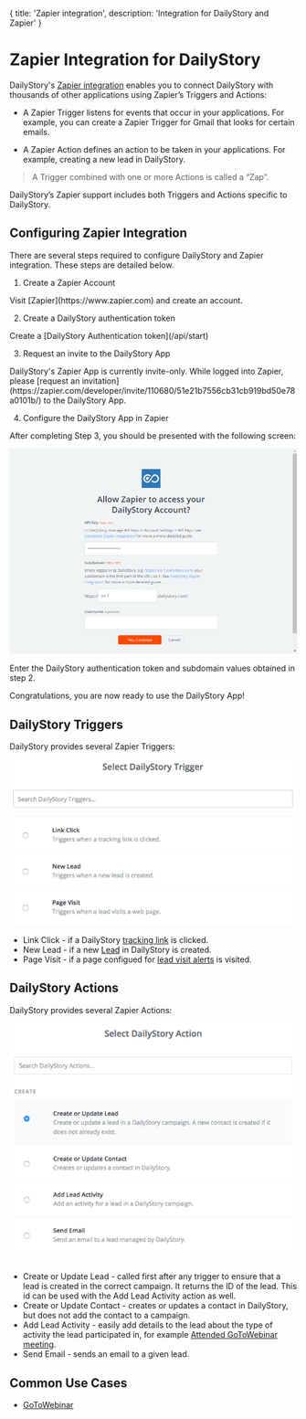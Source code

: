 {
	title: 'Zapier integration',
	description: 'Integration for DailyStory and Zapier'
}
# Zapier Integration for DailyStory
DailyStory's [Zapier integration](https://zapier.com) enables you to connect DailyStory with thousands of other applications using Zapier’s Triggers and Actions:

* A Zapier Trigger listens for events that occur in your applications. For example, you can create a Zapier Trigger for Gmail that looks for certain emails.

* A Zapier Action defines an action to be taken in your applications. For example, creating a new lead in DailyStory.

> A Trigger combined with one or more Actions is called a “Zap”.

DailyStory’s Zapier support includes both Triggers and Actions specific to DailyStory.

## Configuring Zapier Integration
There are several steps required to configure DailyStory and Zapier integration. These steps are detailed below.

<ol class="step"><li value="1">Create a Zapier Account</li></ol>
Visit [Zapier](https://www.zapier.com) and create an account.

<ol class="step"><li value="2">Create a DailyStory authentication token</li></ol>
Create a [DailyStory Authentication token](/api/start)

<ol class="step"><li value="3">Request an invite to the DailyStory App</li></ol>
DailyStory's Zapier App is currently invite-only. While logged into Zapier, please [request an invitation](https://zapier.com/developer/invite/110680/51e21b7556cb31cb919bd50e78a0101b/) to the DailyStory App.

<ol class="step"><li value="4">Configure the DailyStory App in Zapier</li></ol>
After completing Step 3, you should be presented with the following screen:

![Configure DailyStory App](/articles/integrations/zapier/zapier-03.png "Configure DailyStory App")

Enter the DailyStory authentication token and subdomain values obtained in step 2.

Congratulations, you are now ready to use the DailyStory App!

## DailyStory Triggers
DailyStory provides several Zapier Triggers:

![DailyStory Zapier Triggers](/articles/integrations/zapier/zapier-02.png "DailyStory Zapier Triggers")

* Link Click - if a DailyStory [tracking link](/link-tracking/) is clicked.
* New Lead - if a new [Lead](/leads/) in DailyStory is created.
* Page Visit - if a page configued for [lead visit alerts](/acquisition/triggers/) is visited.

## DailyStory Actions
DailyStory provides several Zapier Actions:

![DailyStory Zapier Actions](/articles/integrations/zapier/zapier-01.png "DailyStory Zapier Actions")

* Create or Update Lead - called first after any trigger to ensure that a lead is created in the correct campaign. It returns the ID of the lead. This id can be used with the Add Lead Activity action as well.
* Create or Update Contact - creates or updates a contact in DailyStory, but does not add the contact to a campaign.
* Add Lead Activity - easily add details to the lead about the type of activity the lead participated in, for example [Attended GoToWebinar meeting](/integrations/zapier/gotowebinar).
* Send Email - sends an email to a given lead.

## Common Use Cases
* [GoToWebinar](/integrations/zapier/gotowebinar#capture-gotowebinar-attendees)


